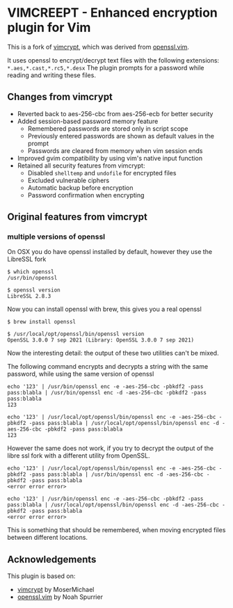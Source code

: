# VIMCREEPT - Enhanced encryption plugin for Vim
This is a fork of [vimcrypt](https://github.com/MoserMichael/vimcrypt), which was derived from [openssl.vim](https://github.com/vim-scripts/openssl.vim).

It uses openssl to encrypt/decrypt text files with the following extensions: `*.aes,*.cast,*.rc5,*.desx`
The plugin prompts for a password while reading and writing these files.

## Changes from vimcrypt
- Reverted back to aes-256-cbc from aes-256-ecb for better security
- Added session-based password memory feature
  - Remembered passwords are stored only in script scope
  - Previously entered passwords are shown as default values in the prompt
  - Passwords are cleared from memory when vim session ends
- Improved gvim compatibility by using vim's native input function
- Retained all security features from vimcrypt:
  - Disabled `shelltemp` and `undofile` for encrypted files
  - Excluded vulnerable ciphers
  - Automatic backup before encryption
  - Password confirmation when encrypting


## Original features from vimcrypt

### multiple versions of openssl

On OSX you do have openssl installed by default, however they use the LibreSSL fork 

```
$ which openssl
/usr/bin/openssl

$ openssl version
LibreSSL 2.8.3
```

Now you can install openssl with brew, this gives you a real openssl

```
$ brew install openssl

$ /usr/local/opt/openssl/bin/openssl version
OpenSSL 3.0.0 7 sep 2021 (Library: OpenSSL 3.0.0 7 sep 2021)
```

Now the interesting detail: the output of these two utilities can't be mixed.

The following command encrypts and decrypts a string with the same password, while using the same version of openssl


```
echo '123' | /usr/bin/openssl enc -e -aes-256-cbc -pbkdf2 -pass pass:blabla | /usr/bin/openssl enc -d -aes-256-cbc -pbkdf2 -pass pass:blabla
123

echo '123' | /usr/local/opt/openssl/bin/openssl enc -e -aes-256-cbc -pbkdf2 -pass pass:blabla | /usr/local/opt/openssl/bin/openssl enc -d -aes-256-cbc -pbkdf2 -pass pass:blabla
123

```

However the same does not work, if you try to decrypt the output of the libre ssl fork with a different utility from OpenSSL.

```
echo '123' | /usr/local/opt/openssl/bin/openssl enc -e -aes-256-cbc -pbkdf2 -pass pass:blabla | /usr/bin/openssl enc -d -aes-256-cbc -pbkdf2 -pass pass:blabla
<error error error>

echo '123' | /usr/bin/openssl enc -e -aes-256-cbc -pbkdf2 -pass pass:blabla | /usr/local/opt/openssl/bin/openssl enc -d -aes-256-cbc -pbkdf2 -pass pass:blabla
<error error error>

```

This is something that should be remembered, when moving encrypted files between different locations.


## Acknowledgements
This plugin is based on:
- [vimcrypt](https://github.com/MoserMichael/vimcrypt) by MoserMichael
- [openssl.vim](https://github.com/vim-scripts/openssl.vim) by Noah Spurrier


